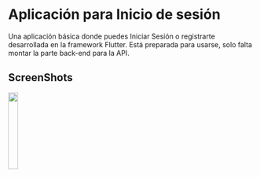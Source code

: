 # Aplicación para Inicio de sesión

Una aplicación básica donde puedes Iniciar Sesión o registrarte desarrollada en la framework Flutter.
Está preparada para usarse, solo falta montar la parte back-end para la API.

## ScreenShots

<img src="https://i.imgur.com/kHmzMqk.jpg" style="width: 20%">


